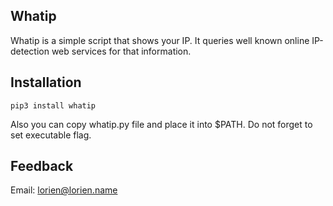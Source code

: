 ## Whatip

Whatip is a simple script that shows your IP. It queries well known online
IP-detection web services for that information.


## Installation

```pip3 install whatip```

Also you can copy whatip.py file and place it into $PATH. Do not forget to
set executable flag.


## Feedback

Email: lorien@lorien.name
